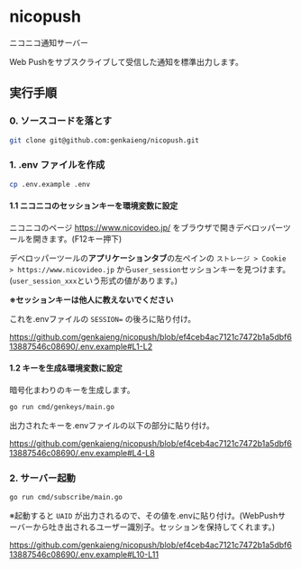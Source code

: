 # nicopush

ニコニコ通知サーバー

Web Pushをサブスクライブして受信した通知を標準出力します。

## 実行手順

### 0. ソースコードを落とす

```sh
git clone git@github.com:genkaieng/nicopush.git
```

### 1. .env ファイルを作成

```sh
cp .env.example .env
```

#### 1.1 ニコニコのセッションキーを環境変数に設定

ニコニコのページ https://www.nicovideo.jp/ をブラウザで開きデベロッパーツールを開きます。(F12キー押下)

デベロッパーツールの**アプリケーションタブ**の左ペインの `ストレージ > Cookie > https://www.nicovideo.jp` から`user_session`セッションキーを見つけます。
(`user_session_xxx`という形式の値があります。)

**※セッションキーは他人に教えないでください**

これを.envファイルの `SESSION=` の後ろに貼り付け。

https://github.com/genkaieng/nicopush/blob/ef4ceb4ac7121c7472b1a5dbf613887546c08690/.env.example#L1-L2

#### 1.2 キーを生成&環境変数に設定

暗号化まわりのキーを生成します。

```sh
go run cmd/genkeys/main.go
```

出力されたキーを.envファイルの以下の部分に貼り付け。

https://github.com/genkaieng/nicopush/blob/ef4ceb4ac7121c7472b1a5dbf613887546c08690/.env.example#L4-L8

### 2. サーバー起動

```sh
go run cmd/subscribe/main.go
```

※起動すると `UAID` が出力されるので、その値を.envに貼り付け。(WebPushサーバーから吐き出されるユーザー識別子。セッションを保持してくれます。)

https://github.com/genkaieng/nicopush/blob/ef4ceb4ac7121c7472b1a5dbf613887546c08690/.env.example#L10-L11
